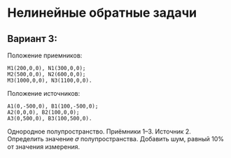 # Нелинейные обратные задачи
## Вариант 3:
Положение приемников:
```
M1(200,0,0), N1(300,0,0);
M2(500,0,0), N2(600,0,0);
M3(1000,0,0), N3(1100,0,0).
```

Положение источников:
```
A1(0,-500,0), B1(100,-500,0);
A2(0,0,0), B2(100,0,0);
A3(0,500,0), B3(100,500,0).
```

Однородное полупространство. Приёмники 1–3. Источник 2. Определить
значение 𝜎 полупространства. Добавить шум, равный 10% от значения измерения.
 
